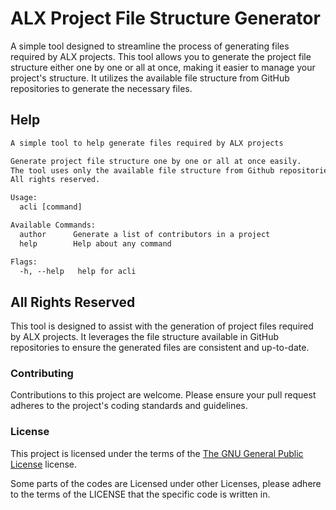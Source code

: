 # ALX Project File Structure Generator

A simple tool designed to streamline the process of generating files required by ALX projects.
This tool allows you to generate the project file structure either one by one or all at once, making it easier to manage your project's structure.
It utilizes the available file structure from GitHub repositories to generate the necessary files.

## Help

```txt
A simple tool to help generate files required by ALX projects

Generate project file structure one by one or all at once easily.
The tool uses only the available file structure from Github repositories to generate the files.
All rights reserved.

Usage:
  acli [command]

Available Commands:
  author      Generate a list of contributors in a project
  help        Help about any command

Flags:
  -h, --help   help for acli

```

## All Rights Reserved

This tool is designed to assist with the generation of project files required by ALX projects.
It leverages the file structure available in GitHub repositories to ensure the generated files are consistent and up-to-date.

### Contributing

Contributions to this project are welcome. Please ensure your pull request adheres to the project's coding standards and guidelines.

### License

This project is licensed under the terms of the [The GNU General Public License](./LICENSE) license.

Some parts of the codes are Licensed under other Licenses, please adhere to the terms of the LICENSE that the specific code is written in.
